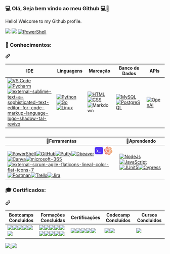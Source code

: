 ### :computer: Olá, Seja bem vindo ao meu Github :computer:👋
 Hello! Welcome to my Github profile.

<p dir="auto"><a href="https://www.linkedin.com/in/nayumteixeira/" rel="nofollow"><img src="https://camo.githubusercontent.com/591c02e8ff595d43e0b35b1b29aed639a7154b959cd8f8c854b9e176d885b094/68747470733a2f2f696d672e736869656c64732e696f2f62616467652f4c696e6b6564496e2d3030373742353f7374796c653d666f722d7468652d6261646765266c6f676f3d6c696e6b6564696e266c6f676f436f6c6f723d7768697465" data-canonical-src="https://img.shields.io/badge/LinkedIn-0077B5?style=for-the-badge&amp;logo=linkedin&amp;logoColor=white" style="max-width: 100%;"></a> 
<a href="https://web.dio.me/users/nayum" rel="nofollow"><img src="https://camo.githubusercontent.com/f0425c42ee808e3915a521906e31ae6bf658edcc61ee90e71843cc06d144eae2/68747470733a2f2f6865726d65732e6469676974616c696e6e6f766174696f6e2e6f6e652f6173736574732f64696f6d652f6c6f676f2d66756c6c2e737667" width="70" data-canonical-src="https://hermes.digitalinnovation.one/assets/diome/logo-full.svg" style="max-width: 100%;"></a>
<a href="mailto:nayumt99@gmail.com"><img src="https://img.icons8.com/?size=100&id=P7UIlhbpWzZm&format=png&color=000000"  width="20"  title="PowerShell"  style="max-width: 100%;" data-canonical-src="https://img.shields.io/badge/Gmail-D14836?style=for-the-badge&amp;logo=gmail&amp;logoColor=white"/></a></p>

<div class="markdown-heading" dir="auto"><h3 class="heading-element" dir="auto">🧠 Conhecimentos:</h3><a id="user-content--conhecimentos" class="anchor" aria-label="Permalink: 🧠 Conhecimentos:" href="#-conhecimentos"><svg class="octicon octicon-link" viewBox="0 0 16 16" version="1.1" width="16" height="16" aria-hidden="true"><path d="m7.775 3.275 1.25-1.25a3.5 3.5 0 1 1 4.95 4.95l-2.5 2.5a3.5 3.5 0 0 1-4.95 0 .751.751 0 0 1 .018-1.042.751.751 0 0 1 1.042-.018 1.998 1.998 0 0 0 2.83 0l2.5-2.5a2.002 2.002 0 0 0-2.83-2.83l-1.25 1.25a.751.751 0 0 1-1.042-.018.751.751 0 0 1-.018-1.042Zm-4.69 9.64a1.998 1.998 0 0 0 2.83 0l1.25-1.25a.751.751 0 0 1 1.042.018.751.751 0 0 1 .018 1.042l-1.25 1.25a3.5 3.5 0 1 1-4.95-4.95l2.5-2.5a3.5 3.5 0 0 1 4.95 0 .751.751 0 0 1-.018 1.042.751.751 0 0 1-1.042.018 1.998 1.998 0 0 0-2.83 0l-2.5 2.5a1.998 1.998 0 0 0 0 2.83Z"></path></svg></a></div>

<table>
<thead>
<tr>
<th>IDE</th>
<th>Linguagens</th>
<th>Marcação</th>
<th>Banco de Dados</th>
<th>APIs</th>
</tr>
</thead>
<tbody>
<tr>
<td><a href="https://code.visualstudio.com" rel="nofollow"><img src="https://cdn.jsdelivr.net/gh/devicons/devicon@latest/icons/vscode/vscode-original.svg" width="30" title="VS Code" style="max-width: 100%;"></a><a href="https://www.jetbrains.com/pt-br/pycharm/" rel="nofollow"><img src="https://cdn.jsdelivr.net/gh/devicons/devicon@latest/icons/pycharm/pycharm-original.svg" width="30" title="Pycharm" style="max-width: 100%;"></a><a href="https://www.sublimetext.com/" rel="nofollow"><img src="https://img.icons8.com/external-tal-revivo-shadow-tal-revivo/24/external-sublime-text-a-sophisticated-text-editor-for-code-markup-language-logo-shadow-tal-revivo.png" alt="external-sublime-text-a-sophisticated-text-editor-for-code-markup-language-logo-shadow-tal-revivo" width="30" title="Sublime Text" style="max-width: 100%;"></a></td>
<td><a href="https://www.python.org" rel="nofollow"><img src="https://cdn.jsdelivr.net/gh/devicons/devicon@latest/icons/python/python-original.svg" width="30" title="Python" style="max-width: 100%;"></a><a href="https://go.dev/" rel="nofollow"><img src="https://cdn.jsdelivr.net/gh/devicons/devicon@latest/icons/go/go-original-wordmark.svg" width="30" title="Go" style="max-width: 100%;"></a><a href="https://www.linux.org/" rel="nofollow"><img src="https://cdn.jsdelivr.net/gh/devicons/devicon@latest/icons/linux/linux-original.svg" width="30" title="Linux" style="max-width: 100%;"></a></td>
<td><a href="https://html.com" rel="nofollow"><img src="https://cdn.jsdelivr.net/gh/devicons/devicon@latest/icons/html5/html5-original.svg" width="30" title="HTML" style="max-width: 100%;"></a><a href="https://www.css3.com" rel="nofollow"><img src="https://cdn.jsdelivr.net/gh/devicons/devicon@latest/icons/css3/css3-original.svg" width="30" title="CSS" style="max-width: 100%;"></a></t<a href="https://markdown.net.br/" rel="nofollow"><img src="https://cdn.jsdelivr.net/gh/devicons/devicon@latest/icons/markdown/markdown-original.svg" width="30" title="Markdown" style="max-width: 100%;"></a></td>
<td><a href="https://www.mysql.com/" rel="nofollow"><img src="https://cdn.jsdelivr.net/gh/devicons/devicon@latest/icons/mysql/mysql-original.svg" width="30" title="MySQL" style="max-width: 100%;"></a><a href="https://www.postgresql.org/" rel="nofollow"><img src="https://cdn.jsdelivr.net/gh/devicons/devicon@latest/icons/postgresql/postgresql-original.svg" width="30" title="PostgreSQL" style="max-width: 100%;"></a></td>
<td><a href="https://openai.com/blog/openai-api" rel="nofollow"><img src="https://camo.githubusercontent.com/ad3994decf6481fe5e2ad9bbeabfc6b7dd0f2bb39ba4d8e145893bb4a4bebb67/68747470733a2f2f6c6f676f77696b2e636f6d2f636f6e74656e742f75706c6f6164732f696d616765732f6f70656e6169353030322e6a7067" width="30" title="OpenAI" data-canonical-src="https://logowik.com/content/uploads/images/openai5002.jpg" style="max-width: 100%;"></a></td>
</tr>
</tbody>
</table>
<table>
 
<table>
<thead>
<tr>
<th>🧰Ferramentas</th>
<th>📘Aprendendo</th>
</tr>
</thead>
<tbody>
<tr>
<td><a href="https://learn.microsoft.com/pt-br/powershell/scripting/install/installing-powershell-on-windows?view=powershell-7.4" rel="nofollow"><img src="https://cdn.jsdelivr.net/gh/devicons/devicon@latest/icons/powershell/powershell-original.svg" width="30" title="PowerShell" style="max-width: 100%;"></a><a href="https://github.com/Nayumt99/"><img src="https://cdn.jsdelivr.net/gh/devicons/devicon@latest/icons/github/github-original-wordmark.svg" width="30" title="GitHub" style="max-width: 100%;"></a><a href="https://www.putty.org/" rel="nofollow"><img src="https://cdn.jsdelivr.net/gh/devicons/devicon@latest/icons/putty/putty-original.svg" width="30" title="Putty" style="max-width: 100%;"></a><a href="https://dbeaver.io/download/" rel="nofollow"><img src="https://cdn.jsdelivr.net/gh/devicons/devicon@latest/icons/dbeaver/dbeaver-original.svg" width="30" title="Dbeaver" style="max-width: 100%;"></a><a href="https://learn.microsoft.com/pt-br/windows-server/administration/windows-commands/cmd" rel="nofollow"><img src="https://raw.githubusercontent.com/ArielRiello/ArielRiello/main/img/cmd.png" width="30" title="CMD" style="max-width: 100%;"></a><a href="https://openai.com/chatgpt" rel="nofollow"><img src="https://raw.githubusercontent.com/ArielRiello/ArielRiello/main/img/chatgpt.png" width="30" title="ChatGPT" style="max-width: 100%;"></a><a href="https://www.canva.com/pt_br/" rel="nofollow"><img src="https://cdn.jsdelivr.net/gh/devicons/devicon@latest/icons/canva/canva-original.svg" width="30" title="Canva" style="max-width: 100%;"><a href="https://www.microsoft.com/pt-br/microsoft-365" rel="nofollow"><img src="https://img.icons8.com/fluency/48/microsoft-365.png" alt="microsoft-365" width="30" title="Microsoft Office 365" style="max-width: 100%;"></a><a href="https://www.postman.com/" rel="nofollow"><img src="https://img.icons8.com/external-flaticons-lineal-color-flat-icons/64/000000/external-scrum-agile-flaticons-lineal-color-flat-icons-7.png" alt="external-scrum-agile-flaticons-lineal-color-flat-icons-7" width="30" title="Scrum" style="max-width: 100%;"></a><a href="https://www.postman.com/" rel="nofollow"><img src="https://cdn.jsdelivr.net/gh/devicons/devicon@latest/icons/postman/postman-original.svg" width="30" title="Postman" style="max-width: 100%;"></a><a href="https://trello.com/home" rel="nofollow"><img src="https://cdn.jsdelivr.net/gh/devicons/devicon@latest/icons/trello/trello-original.svg" width="30" title="Trello" style="max-width: 100%;"></a><a href="https://www.atlassian.com/software/jira" rel="nofollow"><img src="https://cdn.jsdelivr.net/gh/devicons/devicon@latest/icons/jira/jira-original.svg" width="30" title="Jira" style="max-width: 100%;"></a></td>
<td><a href="https://nodejs.org/en" rel="nofollow"><img src="https://cdn.jsdelivr.net/gh/devicons/devicon@latest/icons/nodejs/nodejs-plain-wordmark.svg" width="30" title="NodeJs" style="max-width: 100%;"></a><a href="https://www.javascript.com/" rel="nofollow"><img src="https://cdn.jsdelivr.net/gh/devicons/devicon@latest/icons/javascript/javascript-original.svg" width="30" title="JavaScript" style="max-width: 100%;"></a><a href="https://junit.org/junit5/" rel="nofollow"><img src="https://cdn.jsdelivr.net/gh/devicons/devicon@latest/icons/junit/junit-plain-wordmark.svg" width="30" title="JUnit5" style="max-width: 100%;"></a><a href="https://www.cypress.io/" rel="nofollow"><img src="https://cdn.jsdelivr.net/gh/devicons/devicon@latest/icons/cypressio/cypressio-plain.svg"  width="30" title="Cypress" style="max-width: 100%;"></a></td>
</tr>
</tbody>
</table>

<div class="markdown-heading" dir="auto"><h3 class="heading-element" dir="auto">🎓 Certificados:</h3><a id="user-content--certificados" class="anchor" aria-label="Permalink: 🎓 Certificados:" href="#-certificados"><svg class="octicon octicon-link" viewBox="0 0 16 16" version="1.1" width="16" height="16" aria-hidden="true"><path d="m7.775 3.275 1.25-1.25a3.5 3.5 0 1 1 4.95 4.95l-2.5 2.5a3.5 3.5 0 0 1-4.95 0 .751.751 0 0 1 .018-1.042.751.751 0 0 1 1.042-.018 1.998 1.998 0 0 0 2.83 0l2.5-2.5a2.002 2.002 0 0 0-2.83-2.83l-1.25 1.25a.751.751 0 0 1-1.042-.018.751.751 0 0 1-.018-1.042Zm-4.69 9.64a1.998 1.998 0 0 0 2.83 0l1.25-1.25a.751.751 0 0 1 1.042.018.751.751 0 0 1 .018 1.042l-1.25 1.25a3.5 3.5 0 1 1-4.95-4.95l2.5-2.5a3.5 3.5 0 0 1 4.95 0 .751.751 0 0 1-.018 1.042.751.751 0 0 1-1.042.018 1.998 1.998 0 0 0-2.83 0l-2.5 2.5a1.998 1.998 0 0 0 0 2.83Z"></path></svg></a></div>

<table>
<thead>
<tr>
<th>Bootcamps Concluidos</th>
<th>Formações Concluidas</th>
<th>Certificações</th>
<th>Codecamp Concluídos</th>
<th>Cursos Concluidos</th>
</tr>
</thead>
<tbody>
<tr>
<td><a href="https://www.dio.me/certificate/ED5E5FE8/share" rel="nofollow"><img src="https://hermes.dio.me/tracks/b092559f-ec20-4401-83e5-d98b6278b7b1.png" width="40" style="max-width: 100%;"></a><a href="https://www.dio.me/certificate/CDUE8DIA/share" rel="nofollow"><img src="https://hermes.dio.me/tracks/606823c2-8a73-4655-947d-d41b991baf12.png" width="40" style="max-width: 100%;"></a><a href="https://www.dio.me/certificate/UHCNYRSI/share" rel="nofollow"><img src="https://hermes.dio.me/tracks/0edd1398-7cee-4295-98cf-8dd5a41d28fb.png" width="40" style="max-width: 100%;"></a><a href="https://www.dio.me/certificate/GZXNJLGP/share" rel="nofollow"><img src="https://hermes.dio.me/tracks/eac28003-aab4-4427-9e80-d750b44894c7.png" width="40" style="max-width: 100%;"></a><a href="https://www.dio.me/certificate/GMQYV8ZX/share" rel="nofollow"><img src="https://hermes.dio.me/tracks/84b2d685-23f9-4729-9e3c-28cb84a39b38.png" width="40" style="max-width: 100%;"></a><a href="https://hermes.dio.me/certificates/JWTDUB5D.pdf" rel="nofollow"><img src="https://hermes.dio.me/tracks/0cb208b8-6bf4-454b-9b12-9e9418ad0356.png" width="40" style="max-width: 100%;"></a></td>
<td><a href="https://www.dio.me/certificate/EQCUBHM8/share" rel="nofollow"><img src="https://hermes.dio.me/tracks/977d1b41-5888-44d7-8e4c-57d2348748dc.png" width="50" style="max-width: 100%;"></a><a href="https://www.dio.me/certificate/5E79ABF1/share" rel="nofollow"><img src="https://hermes.dio.me/tracks/f7103da6-32cf-46a4-be1c-c97067534355.png" width="50" style="max-width: 100%;"></a><a href="https://www.dio.me/certificate/BAOTDLW0/share" rel="nofollow"><img src="https://hermes.dio.me/tracks/90d15bc9-7eb9-4f23-a8f3-270e21549699.png" width="45" style="max-width: 100%;"></a><a href="https://www.dio.me/certificate/XNYSSE0I/share" rel="nofollow"><img src="https://hermes.dio.me/tracks/4deb40de-7fb6-4229-a6a5-97185381d577.png" width="45" style="max-width: 100%;"></a><a href="https://on.fiap.com.br/pluginfile.php/1/local_nanocourses/certificado_nanocourse/108152/5a2d54f8656baff5c18778366ef005b6/certificado.png" rel="nofollow"><img src="https://media.licdn.com/dms/image/C4D0BAQFGUHRJ26bFDw/company-logo_100_100/0/1631312349936?e=1718236800&v=beta&t=O-Am5RQvHSUwfCSbie0bc73GX1UwG2Fkhd3TrBimg10" width="45" style="max-width: 100%;"></a><a href=https://www.dio.me/certificate/QVYFGFH9/share rel="nofollow"><img src="https://hermes.dio.me/tracks/e7d0c94f-621b-4956-9cd1-fc37c957a745.png" width="50" style="max-width: 100%;"></a><a href="https://www.dio.me/certificate/5ZXF3OA1/share" rel="nofollow"><img src="https://hermes.dio.me/tracks/d33ee9c3-8a34-4913-8bfa-d21bdc2109b0.png" width="50" style="max-width: 100%;"></a><a href="https://www.dio.me/certificate/LRIUXH3G/share" rel="nofollow"><img src="https://hermes.dio.me/tracks/48e9f018-f7c9-4f0f-b524-cd9223579626.png" width="50" style="max-width: 100%;"></a><a href="https://www.dio.me/certificate/DUYVK1EY/share" rel="nofollow"><img src="https://hermes.dio.me/tracks/ce836317-7430-419d-850e-9d113e607b2e.png" width="50" style="max-width: 100%;"></a><a href="https://www.dio.me/certificate/DS4RUFM7/share" rel="nofollow"><img src="https://hermes.dio.me/tracks/62ed1f1d-8d76-4bbc-905f-e73d20cb82f5.png" width="50" style="max-width: 100%;"></a></td>
<td><a href="https://www.scrumstudy.com/certification/verify?type=SFC&number=795093" rel="nofollow"><img src="https://www.scrumstudy.com/Scrum-Images/brand-logo/badge-SFC.png" width="40" style="max-width: 100%;"></a><a href="http://81cd1176253f3f59d435-ac22991740ab4ff17e21daf2ed577041.r77.cf1.rackcdn.com/Certificate/SixSigmaYellowBelt-NayumTeixeiraCardoso-724353.pdf" rel="nofollow"><img src="https://online.vmedu.com/images/brand-logo/vmedu-48.png" width="50" style="max-width: 100%;"></a><a href="http://81cd1176253f3f59d435-ac22991740ab4ff17e21daf2ed577041.r77.cf1.rackcdn.com/Certificate/MarketingStrategyFundamentals-NayumTeixeiraCardoso-601436.pdf" rel="nofollow"><img src="https://online.vmedu.com/images/brand-logo/vmedu-48.png" width="50" style="max-width: 100%;"></a><a href="https://credentials.databricks.com/7f16af1e-cb6a-4ad7-a839-224f039fbcc3" rel="nofollow"><img src="https://templates.images.credential.net/16859822715825555912981627624259.png" width="40" style="max-width: 100%;"></a><a href="https://www.linkedin.com/in/nayumteixeira/details/certifications/1711638798234/single-media-viewer/?profileId=ACoAACjVTaIBCPALv2xUtphbmIinyFAzObm8mOQ" rel="nofollow"><img src="https://images.credly.com/size/340x340/images/4e3d6f9f-55d7-4ea7-b0e6-f4d4ff543e22/image.png" width="40" style="max-width: 100%;"></a></td>
<td><a href="https://www.dio.me/certificate/XEBVMGS2/share" rel="nofollow"><img src="https://hermes.dio.me/tracks/e3092c08-98c4-4131-aec1-f3affe6db45d.png" width="45" style="max-width: 100%;"></a><a href="https://www.dio.me/certificate/C7ZHC8JZ/share" rel="nofollow"><img src="https://hermes.dio.me/tracks/cc708075-49ef-4974-85ca-c9a33a19e32d.png" width="45" style="max-width: 100%;"></a></td>
<td><a href="https://skillsforall.com/en/career-path/cybersecurity?courseLang=fr-BR" rel="nofollow"><img src="https://images.credly.com/size/340x340/images/441578ec-c0f3-46cc-95fc-86b27e90cf4f/image.png" width="45" style="max-width: 100%;"></a></td>
</tr>
</tbody>
</table>


<div>
<a href="https://github.com/Nayumt99">
<img loading="lazy" height="180em" src="https://github-readme-stats.vercel.app/api/top-langs/?username=Nayumt99&layout=compact&langs_count=7&theme=dracula"/>
<img loading="lazy" height="180em" src="https://github-readme-stats.vercel.app/api?username=Nayumt99&show_icons=true&theme=dracula&include_all_commits=true&count_private=true"/>
</div>

